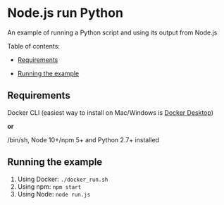 # Node.js run Python

An example of running a Python script and using its output from Node.js

Table of contents:

- [Requirements](#requirements)

- [Running the example](#running-the-example)

## Requirements

Docker CLI (easiest way to install on Mac/Windows is [Docker Desktop](https://www.docker.com/products/docker-desktop))

**or** 

/bin/sh, Node 10+/npm 5+ and Python 2.7+ installed

## Running the example

1. Using Docker: `./docker_run.sh`
2. Using npm: `npm start`
3. Using Node: `node run.js`
